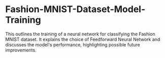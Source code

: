 # Fashion-MNIST-Dataset-Model-Training
This outlines the training of a neural network for classifying the Fashion MNIST dataset. It explains the choice of Feedforward Neural Network and discusses the model's performance, highlighting possible future improvements.
